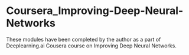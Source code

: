 # Coursera_Improving-Deep-Neural-Networks

These modules have been completed by the author as a part of Deeplearning.ai Cousera course on Improving Deep Neural Networks.
